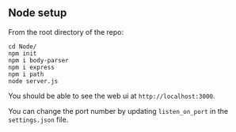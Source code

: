 ## Node setup
From the root directory of the repo:
```
cd Node/
npm init
npm i body-parser
npm i express
npm i path
node server.js
```
You should be able to see the web ui at `http://localhost:3000`.

You can change the port number by updating `listen_on_port` in the `settings.json` file.
